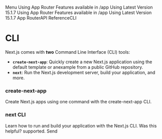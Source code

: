 Menu
Using App Router
Features available in /app
Using Latest Version
15.1.7
Using App Router
Features available in /app
Using Latest Version
15.1.7
App RouterAPI ReferenceCLI
# CLI
Next.js comes with **two** Command Line Interface (CLI) tools:
  * **`create-next-app`**: Quickly create a new Next.js application using the default template or anexample from a public GitHub repository.
  * **`next`**: Run the Next.js development server, build your application, and more.


### create-next-app
Create Next.js apps using one command with the create-next-app CLI.
### next CLI
Learn how to run and build your application with the Next.js CLI.
Was this helpful?
supported.
Send
